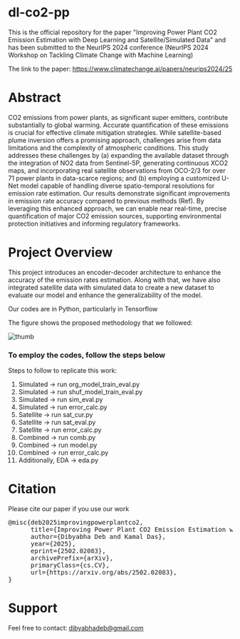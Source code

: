 # dl-co2-pp
This is the official repository for the paper "Improving Power Plant CO2 Emission Estimation with Deep Learning and Satellite/Simulated Data" and has been submitted to the NeurIPS 2024 conference (NeurIPS 2024 Workshop on Tackling Climate Change with Machine Learning)

The link to the paper: https://www.climatechange.ai/papers/neurips2024/25

# Abstract 
CO2 emissions from power plants, as significant super emitters, contribute substantially to global warming. Accurate quantification of these emissions is crucial for effective climate mitigation strategies. While satellite-based plume inversion offers a promising approach, challenges arise from data limitations and the complexity of atmospheric conditions. This study addresses these challenges by (a) expanding the available dataset through the integration of NO2 data from Sentinel-5P, generating continuous XCO2 maps, and incorporating real satellite observations from OCO-2/3 for over 71 power plants in data-scarce regions; and (b) employing a customized U-Net model capable of handling diverse spatio-temporal resolutions for emission rate estimation. Our results demonstrate significant improvements in emission rate accuracy compared to previous methods (Ref). By leveraging this enhanced approach, we can enable near real-time, precise quantification of major CO2 emission sources, supporting environmental protection initiatives and informing regulatory frameworks. 

# Project Overview
This project introduces an encoder-decoder architecture to enhance the accuracy of the emission rates estimation. Along with that, we have also integrated satellite data with simulated data to create a new dataset to evaluate our model and enhance the generalizability of the model. 

Our codes are in Python, particularly in Tensorflow

The figure shows the proposed methodology that we followed:

![thumb](https://github.com/user-attachments/assets/4810d1ce-c7f0-450a-b9c1-14c5bfe186bc)


### To employ the codes, follow the steps below
Steps to follow to replicate this work:
1. Simulated -> run org_model_train_eval.py
2. Simulated -> run shuf_model_train_eval.py
3. Simulated -> run sim_eval.py
4. Simulated -> run error_calc.py
5. Satellite -> run sat_cur.py
6. Satellite -> run sat_eval.py
7. Satellite -> run error_calc.py
8. Combined -> run comb.py
9. Combined -> run model.py
10. Combined -> run error_calc.py
11. Additionally, EDA -> eda.py 

# Citation
Please cite our paper if you use our work
<pre>
@misc{deb2025improvingpowerplantco2,
      title={Improving Power Plant CO2 Emission Estimation with Deep Learning and Satellite/Simulated Data}, 
      author={Dibyabha Deb and Kamal Das},
      year={2025},
      eprint={2502.02083},
      archivePrefix={arXiv},
      primaryClass={cs.CV},
      url={https://arxiv.org/abs/2502.02083}, 
}
</pre>
# Support
Feel free to contact: dibyabhadeb@gmail.com
